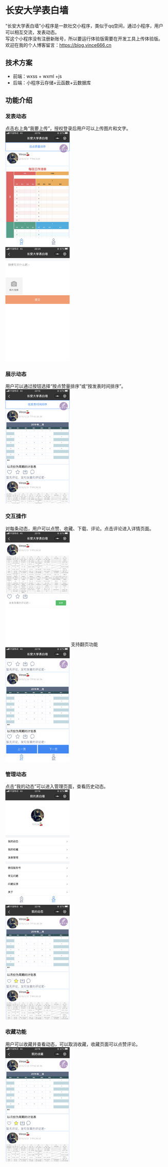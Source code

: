 # 长安大学表白墙

“长安大学表白墙”小程序是一款社交小程序，类似于qq空间，通过小程序，用户可以相互交流，发表动态。  
写这个小程序没有注册新账号，所以要运行体验版需要在开发工具上传体验版。 
欢迎在我的个人博客留言：https://blog.vince666.cn
## 技术方案
- 前端：wxss + wxml +js
- 后端：小程序云存储+云函数+云数据库
## 功能介绍
 ### 发表动态
点击右上角“我要上传”，授权登录后用户可以上传图片和文字。
<br><img src="https://raw.githubusercontent.com/Vince666-ming/weapp-love/master/miniprogram/pages/logs/1.PNG"  width="200">
<br><img src="https://raw.githubusercontent.com/Vince666-ming/weapp-love/master/miniprogram/pages/logs/2.PNG"  width="200">
### 展示动态
用户可以通过按钮选择“按点赞量排序”或“按发表时间排序”。
<br><img src="https://raw.githubusercontent.com/Vince666-ming/weapp-love/master/miniprogram/pages/logs/3.PNG"  width="200">
### 交互操作
对每条动态，用户可以点赞、收藏、下载、评论。点击评论进入详情页面。
<br><img src="https://raw.githubusercontent.com/Vince666-ming/weapp-love/master/miniprogram/pages/logs/4.PNG"  width="200">
支持翻页功能
<br><img src="https://raw.githubusercontent.com/Vince666-ming/weapp-love/master/miniprogram/pages/logs/5.PNG"  width="200">
### 管理动态
点击“我的动态”可以进入管理页面，查看历史动态。
<br><img src="https://raw.githubusercontent.com/Vince666-ming/weapp-love/master/miniprogram/pages/logs/6.PNG"  width="200">
<br><img src="https://raw.githubusercontent.com/Vince666-ming/weapp-love/master/miniprogram/pages/logs/7.PNG"  width="200">
### 收藏功能
用户可以收藏并查看动态，可以取消收藏，收藏页面可以点赞评论。
<br><img src="https://raw.githubusercontent.com/Vince666-ming/weapp-love/master/miniprogram/pages/logs/8.PNG"  width="200">
